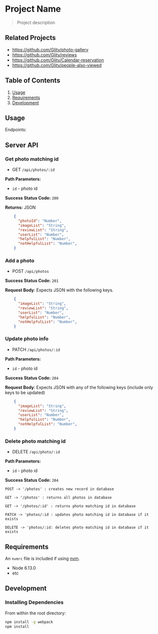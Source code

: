 # Project Name

> Project description

## Related Projects

  - https://github.com/Glity/photo-gallery
  - https://github.com/Glity/reviews
  - https://github.com/Glity/Calendar-reservation
  - https://github.com/Glity/people-also-viewed

## Table of Contents

1. [Usage](#Usage)
1. [Requirements](#requirements)
1. [Development](#development)

## Usage

Endpoints:

## Server API

### Get photo matching id
  * GET `/api/photos/:id`

**Path Parameters:**
  * `id` - photo id

**Success Status Code:** `200`

**Returns:** JSON

```json
    {
      "photoId": "Number",
      "imageList": "String",
      "reviewList": "String",
      "userList": "Number",
      "helpfulList": "Number",
      "notHelpfulList": "Number",
    }
```

### Add a photo
  * POST `/api/photos`

**Success Status Code:** `201`

**Request Body**: Expects JSON with the following keys.

```json
    {
      "imageList": "String",
      "reviewList": "String",
      "userList": "Number",
      "helpfulList": "Number",
      "notHelpfulList": "Number",
    }
```


### Update photo info
  * PATCH `/api/photos/:id`

**Path Parameters:**
  * `id` - photo id

**Success Status Code:** `204`

**Request Body**: Expects JSON with any of the following keys (include only keys to be updated)

```json
    {
      "imageList": "String",
      "reviewList": "String",
      "userList": "Number",
      "helpfulList": "Number",
      "notHelpfulList": "Number",
    }
```

### Delete photo matching id
  * DELETE `/api/photo/:id`

**Path Parameters:**
  * `id` - photo id

**Success Status Code:** `204`

``` POST -> '/photos' : creates new record in database ```

``` GET -> '/photos' : returns all photos in database ```

``` GET -> '/photos/:id' : returns photo matching id in database ```

``` PATCH -> 'photos/:id : updates photo matching id in database if it exists ```

``` DELETE -> 'photos/:id: deletes photo matching id in database if it exists ```

## Requirements

An `nvmrc` file is included if using [nvm](https://github.com/creationix/nvm).

- Node 6.13.0
- etc

## Development

### Installing Dependencies

From within the root directory:

```sh
npm install -g webpack
npm install
```

